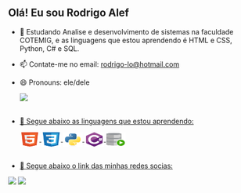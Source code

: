 ## Olá! Eu sou Rodrigo Alef

- 🌱 Estudando Analise e desenvolvimento de sistemas na faculdade COTEMIG, e as linguagens que estou aprendendo é HTML e CSS, Python, C# e SQL.
- 📫 Contate-me no email: rodrigo-lo@hotmail.com
- 😄 Pronouns: ele/dele

  <div> 
    <a href= "https://github.com/RodrigoTalin">
    <img heigh = "180cm" src="https://github-readme-stats.vercel.app/api?username=RodrigoTalin&show_icons=true&theme=dark">
  </div>

##

- 📖 Segue abaixo as linguagens que estou aprendendo:

  <div>
    <img align="center" alt="Rodrigo-HTML" height="30" width="40" src="https://raw.githubusercontent.com/devicons/devicon/master/icons/html5/html5-original.svg">
    <img align="center" alt="Rodrigo-CSS" height="30" width="40" src="https://raw.githubusercontent.com/devicons/devicon/master/icons/css3/css3-original.svg">
    <img align="center" alt="Rodrigo-Python" height="30" width="40" src="https://raw.githubusercontent.com/devicons/devicon/master/icons/python/python-original.svg">
    <img align="center" alt="Rodrigo-Csharp" height="30" width="40" src="https://raw.githubusercontent.com/devicons/devicon/master/icons/csharp/csharp-original.svg">
    <img align="center" alt="Rodrigo-SQL" height="30" width="40" src="https://raw.githubusercontent.com/devicons/devicon/master/icons/sqldeveloper/sqldeveloper-original.svg">
          
  </div>

  ##

- 📱 Segue abaixo o link das minhas redes socias:

<div>
  <a href="https://instagram.com/rodrigotalin" target="_blank"><img src="https://img.shields.io/badge/-Instagram-%23E4405F?style=for-the-badge&logo=instagram&logoColor=white" target="_blank"></a>
  <a href="https://www.linkedin.com/in/rodrigoalef" target="_blank"><img src="https://img.shields.io/badge/-LinkedIn-%230077B5?style=for-the-badge&logo=linkedin&logoColor=white" target="_blank"></a>
</div>

